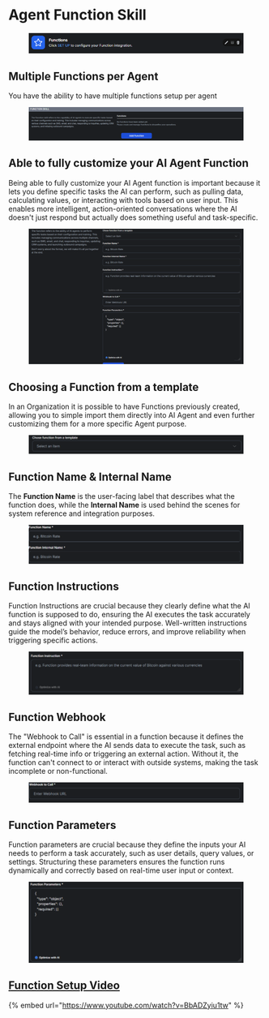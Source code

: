 # Agent Function Skill

<figure><img src=".gitbook/assets/image (42) (1).png" alt=""><figcaption></figcaption></figure>

## Multiple Functions per Agent

You have the ability to have multiple functions setup per agent

<figure><img src=".gitbook/assets/image (36) (1).png" alt=""><figcaption></figcaption></figure>

## Able to fully customize your AI Agent Function

Being able to fully customize your AI Agent function is important because it lets you define specific tasks the AI can perform, such as pulling data, calculating values, or interacting with tools based on user input. This enables more intelligent, action-oriented conversations where the AI doesn't just respond but actually does something useful and task-specific.

<figure><img src=".gitbook/assets/image (37) (1).png" alt=""><figcaption></figcaption></figure>

## Choosing a Function from a template

In an Organization it is possible to have Functions previously created, allowing you to simple import them directly into AI Agent and even further customizing them for a more specific Agent purpose.

<figure><img src=".gitbook/assets/image (38) (1).png" alt=""><figcaption></figcaption></figure>

## Function Name & Internal Name

The **Function Name** is the user-facing label that describes what the function does, while the **Internal Name** is used behind the scenes for system reference and integration purposes.

<figure><img src=".gitbook/assets/50a9ccde-c06a-4d22-bc27-7bc3b721fc94 (1).png" alt=""><figcaption></figcaption></figure>

## Function Instructions

Function Instructions are crucial because they clearly define what the AI function is supposed to do, ensuring the AI executes the task accurately and stays aligned with your intended purpose. Well-written instructions guide the model’s behavior, reduce errors, and improve reliability when triggering specific actions.

<figure><img src=".gitbook/assets/image (39) (1).png" alt=""><figcaption></figcaption></figure>

## Function Webhook

The "Webhook to Call" is essential in a function because it defines the external endpoint where the AI sends data to execute the task, such as fetching real-time info or triggering an external action. Without it, the function can't connect to or interact with outside systems, making the task incomplete or non-functional.

<figure><img src=".gitbook/assets/image (40) (1).png" alt=""><figcaption></figcaption></figure>

## Function Parameters

Function parameters are crucial because they define the inputs your AI needs to perform a task accurately, such as user details, query values, or settings. Structuring these parameters ensures the function runs dynamically and correctly based on real-time user input or context.

<figure><img src=".gitbook/assets/image (41) (1).png" alt=""><figcaption></figcaption></figure>

## [Function Setup Video](https://www.youtube.com/watch?v=BbADZyiu1tw)

{% embed url="https://www.youtube.com/watch?v=BbADZyiu1tw" %}
